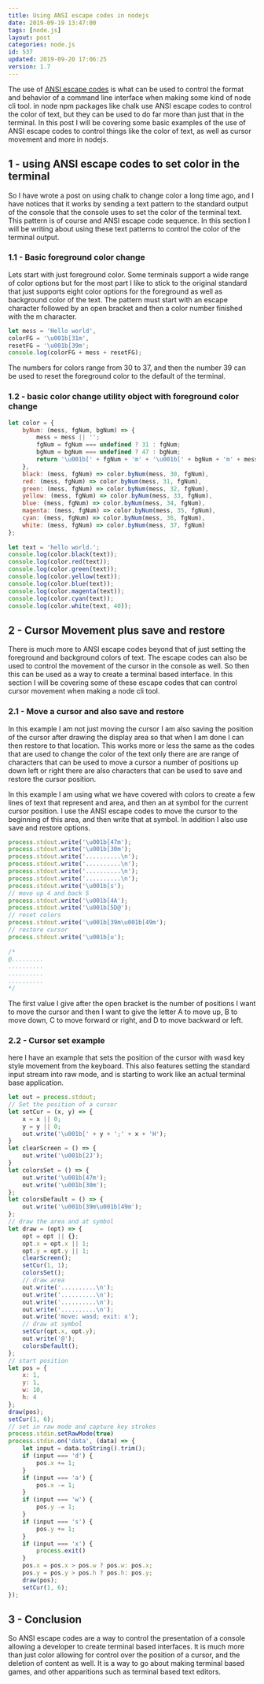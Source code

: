 ```yaml
---
title: Using ANSI escape codes in nodejs
date: 2019-09-19 13:47:00
tags: [node.js]
layout: post
categories: node.js
id: 537
updated: 2019-09-20 17:06:25
version: 1.7
---
```


The use of [ANSI escape codes](https://en.wikipedia.org/wiki/ANSI_escape_code) is what can be used to control the format and behavior of a command line interface when making some kind of node cli tool. in node npm packages like chalk use ANSI escape codes to control the color of text, but they can be used to do far more than just that in the terminal. In this post I will be covering some basic examples of the use of ANSI escape codes to control things like the color of text, as well as cursor movement and more in nodejs.

<!-- more -->

## 1 - using ANSI escape codes to set color in the terminal

So I have wrote a post on using chalk to change color a long time ago, and I have notices that it works by sending a text pattern to the standard output of the console that the console uses to set the color of the terminal text. This pattern is of course and ANSI escape code sequence. In this section I will be writing about using these text patterns to control the color of the terminal output.

### 1.1 - Basic foreground color change

Lets start with just foreground color. Some terminals support a wide range of color options but for the most part I like to stick to the original standard that just supports eight color options for the foreground as well as background color of the text. The pattern must start with an escape character followed by an open bracket and then a color number finished with the m character.

```js
let mess = 'Hello world',
colorFG = '\u001b[31m',
resetFG = '\u001b[39m';
console.log(colorFG + mess + resetFG);
```

The numbers for colors range from 30 to 37, and then the number 39 can be used to reset the foreground color to the default of the terminal.

### 1.2 - basic color change utility object with foreground color change

```js
let color = {
    byNum: (mess, fgNum, bgNum) => {
        mess = mess || '';
        fgNum = fgNum === undefined ? 31 : fgNum;
        bgNum = bgNum === undefined ? 47 : bgNum;
        return '\u001b[' + fgNum + 'm' + '\u001b[' + bgNum + 'm' + mess + '\u001b[39m\u001b[49m';
    },
    black: (mess, fgNum) => color.byNum(mess, 30, fgNum),
    red: (mess, fgNum) => color.byNum(mess, 31, fgNum),
    green: (mess, fgNum) => color.byNum(mess, 32, fgNum),
    yellow: (mess, fgNum) => color.byNum(mess, 33, fgNum),
    blue: (mess, fgNum) => color.byNum(mess, 34, fgNum),
    magenta: (mess, fgNum) => color.byNum(mess, 35, fgNum),
    cyan: (mess, fgNum) => color.byNum(mess, 36, fgNum),
    white: (mess, fgNum) => color.byNum(mess, 37, fgNum)
};
 
let text = 'hello world.';
console.log(color.black(text));
console.log(color.red(text));
console.log(color.green(text));
console.log(color.yellow(text));
console.log(color.blue(text));
console.log(color.magenta(text));
console.log(color.cyan(text));
console.log(color.white(text, 40));
```

## 2 - Cursor Movement plus save and restore

There is much more to ANSI escape codes beyond that of just setting the foreground and background colors of text. The escape codes can also be used to control the movement of the cursor in the console as well. So then this can be used as a way to create a terminal based interface. In this section I will be covering some of these escape codes that can control cursor movement when making a node cli tool.

### 2.1 - Move a cursor and also save and restore

In this example I am not just moving the cursor I am also saving the position of the cursor after drawing the display area so that when I am done I can then restore to that location. This works more or less the same as the codes that are used to change the color of the text only there are are range of characters that can be used to move a cursor a number of positions up down left or right there are also characters that can be used to save and restore the cursor position.

In this example I am using what we have covered with colors to create a few lines of text that represent and area, and then an at symbol for the current cursor position. I use the ANSI escape codes to move the cursor to the beginning of this area, and then write that at symbol. In addition I also use save and restore options.

```js
process.stdout.write('\u001b[47m');
process.stdout.write('\u001b[30m');
process.stdout.write('..........\n');
process.stdout.write('..........\n');
process.stdout.write('..........\n');
process.stdout.write('..........\n');
process.stdout.write('\u001b[s');
// move up 4 and back 5
process.stdout.write('\u001b[4A');
process.stdout.write('\u001b[5D@');
// reset colors
process.stdout.write('\u001b[39m\u001b[49m');
// restore cursor
process.stdout.write('\u001b[u');
 
/*
@.........
..........
..........
..........
*/
```

The first value I give after the open bracket is the number of positions I want to move the cursor and then I want to give the letter A to move up, B to move down, C to move forward or right, and D to move backward or left.

### 2.2 - Cursor set example

here I have an example that sets the position of the cursor with wasd key style movement from the keyboard. This also features setting the standard input stream into raw mode, and is starting to work like an actual terminal base application.

```js
let out = process.stdout;
// Set the position of a cursor
let setCur = (x, y) => {
    x = x || 0;
    y = y || 0;
    out.write('\u001b[' + y + ';' + x + 'H');
}
let clearScreen = () => {
    out.write('\u001b[2J');
}
let colorsSet = () => {
    out.write('\u001b[47m');
    out.write('\u001b[30m');
};
let colorsDefault = () => {
    out.write('\u001b[39m\u001b[49m');
};
// draw the area and at symbol
let draw = (opt) => {
    opt = opt || {};
    opt.x = opt.x || 1;
    opt.y = opt.y || 1;
    clearScreen();
    setCur(1, 1);
    colorsSet();
    // draw area
    out.write('..........\n');
    out.write('..........\n');
    out.write('..........\n');
    out.write('..........\n');
    out.write('move: wasd; exit: x');
    // draw at symbol
    setCur(opt.x, opt.y);
    out.write('@');
    colorsDefault();
};
// start position
let pos = {
    x: 1,
    y: 1,
    w: 10,
    h: 4
};
draw(pos);
setCur(1, 6);
// set in raw mode and capture key strokes
process.stdin.setRawMode(true)
process.stdin.on('data', (data) => {
    let input = data.toString().trim();
    if (input === 'd') {
        pos.x += 1;
    }
    if (input === 'a') {
        pos.x -= 1;
    }
    if (input === 'w') {
        pos.y -= 1;
    }
    if (input === 's') {
        pos.y += 1;
    }
    if (input === 'x') {
        process.exit()
    }
    pos.x = pos.x > pos.w ? pos.w: pos.x;
    pos.y = pos.y > pos.h ? pos.h: pos.y;
    draw(pos);
    setCur(1, 6);
});
```

## 3 - Conclusion

So ANSI escape codes are a way to control the presentation of a console allowing a developer to create terminal based interfaces. It is much more than just color allowing for control over the position of a cursor, and the deletion of content as well. It is a way to go about making terminal based games, and other apparitions such as terminal based text editors.